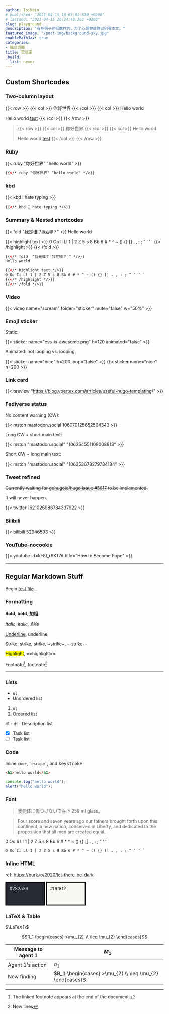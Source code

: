 ```yaml
---
author: loikein
# published: "2021-04-15 18:07:02.530 +0200"
# lastmod: "2021-04-15 20:24:48.363 +0200"
slug: playground
description: "有些例子还挺魔性的，为了心理健康建议别看本文。"
featured_image: "/post-img/background-sky.jpg"
enableMathJax: true
categories:
- 独立页面
title: 实验田
_build:
  list: never
---
```

## Custom Shortcodes

### Two-column layout

{{< row >}}
{{< col >}}
你好世界
{{< /col >}}
{{< col >}}
Hello world

Hello world [test](#)
{{< /col >}}
{{< /row >}}

<blockquote>
{{< row >}}
{{< col >}}
你好世界
{{< /col >}}
{{< col >}}
Hello world

Hello world [test](#)
{{< /col >}}
{{< /row >}}
</blockquote>

### Ruby

{{< ruby "你好世界" "hello world" >}}　

```html
{{</* ruby "你好世界" "hello world" */>}}
```

### kbd

{{< kbd I hate typing >}}　

```html
{{</* kbd I hate typing */>}}
```

### Summary \& Nested shortcodes

{{< fold  "我是谁？`我在哪？`" >}}
Hello world

{{< highlight text >}}
0 Oo Ii Ll 1 | 2 Z 5 s 8 Bb 6 # * ^ ~ () {} [] . , : ; “ ‘ ’ `
{{< /highlight >}}
{{< /fold >}}

````html
{{</* fold  "我是谁？`我在哪？`" */>}}
Hello world

{{</* highlight text */>}}
0 Oo Ii Ll 1 | 2 Z 5 s 8 Bb 6 # * ^ ~ () {} [] . , : ; “ ‘ ’ `
{{</* /highlight */>}}
{{</* /fold */>}}
````

### Video

{{< video name="scream" folder="sticker" mute="false" w="50%" >}}

### Emoji sticker

Static:

{{< sticker name="css-is-awesome.png" h=120 animated="false" >}}

Animated: not looping vs. looping

{{< sticker name="nice" h=200 loop="false" >}}
{{< sticker name="nice" h=200 >}}

### Link card

{{< preview "https://blog.ypertex.com/articles/useful-hugo-templating/" >}}

### Fediverse status

No content warning (CW):

{{< mstdn mastodon.social 106070125652504343 >}}

Long CW + short main text:

{{< mstdn "mastodon.social" "106354551109008813" >}}

Short CW + long main text:

{{< mstdn "mastodon.social" "106353678279784184" >}}

### Tweet refined

~~Currently waiting for [gohugoio/hugo Issue #5617](https://github.com/gohugoio/hugo/issues/5617) to be implemented.~~

It will never happen.

<!-- {{< twitter 877500564405444608 >}} -->

{{< twitter 1621026986784337922 >}}

### Bilibili

{{< bilibili 52046593 >}}

### YouTube-nocookie

{{< youtube id=kF8I_r9XT7A title="How to Become Pope" >}}

***

## Regular Markdown Stuff

Begin [test file](https://gist.github.com/loikein/27ef6913386b206d1b3c18b8e93c5768)…

### Formatting

**Bold**, __bold__, **加粗**

*Italic*, _italic_, *斜体*

<u>Underline</u>, <underline>underline</underline>

<del>Strike</del>, <s>strike</s>, ~~strike~~, ~strike~, --strike--

<mark>Highlight</mark>, ==highlight==

<!-- Comments-->

Footnote[^1], footnote[^2]

[^1]: The linked footnote appears at the end of the document.

[^2]: New lines

---


### Lists

- `ul`
- Unordered list

1. `ol`
1. Ordered list

`dl`
:   `dt`
:   Description list

- [x] Task list
- [ ] Task list

### Code

Inline `code`, `` `escape` ``, and <kbd>keystroke</kbd>

```html
<h1>hello world</h1>
```

```js
console.log("hello world");
alert("hello world");
```

### Font

> 我能体に傷つけないで吞下 259 ml glass。

> Four score and seven years ago our fathers brought forth upon this continent, a new nation, conceived in Liberty, and dedicated to the proposition that all men are created equal.

0 Oo Ii Ll 1 | 2 Z 5 s 8 Bb 6 # * ^ ~ \(\) {} \[\] . , : ; “ ‘ ’ \`

```
0 Oo Ii Ll 1 | 2 Z 5 s 8 Bb 6 # * ^ ~ () {} [] . , : ; “ ‘ ’ `
```

### Inline HTML

ref: https://burk.io/2020/let-there-be-dark

<div title="#282a36" style="height: 50px; width: 100px; background-color: #282a36; display: inline-block; border-style: solid; border-color: black; color:white; padding:10px;">#282a36</div>

<div title="#f8f8f2" style="height: 50px; width: 100px; background-color: #f8f8f2; margin-right: 5px; display: inline-block; border-style: solid; border-color: black; color:black; padding:10px;">#f8f8f2</div>

### LaTeX & Table

$\LaTeX{}$

$$R_1 \begin{cases} >\mu_{2} \\ \leq \mu_{2} \end{cases}$$

| Message to agent 1 | $M_1$          |
| ------------------ | -------------- |
| Agent 1's action   | $a_1$          |
| New finding        | $R_1 \begin{cases} >\mu_{2} \\ \leq \mu_{2} \end{cases}$ |
